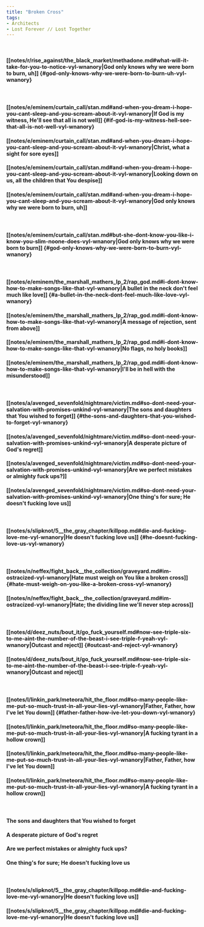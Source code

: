 ```yaml
---
title: "Broken Cross"
tags:
- Architects
- Lost Forever ∕∕ Lost Together
---
```

&nbsp;
#### [[notes/r/rise_against/the_black_market/methadone.md#what-will-it-take-for-you-to-notice-vyl-wnanory|God only knows why we were born to burn, uh]] {#god-only-knows-why-we-were-born-to-burn-uh-vyl-wnanory}
&nbsp;
#### [[notes/e/eminem/curtain_call/stan.md#and-when-you-dream-i-hope-you-cant-sleep-and-you-scream-about-it-vyl-wnanory|If God is my witness, He'll see that all is not well]] {#if-god-is-my-witness-hell-see-that-all-is-not-well-vyl-wnanory}
#### [[notes/e/eminem/curtain_call/stan.md#and-when-you-dream-i-hope-you-cant-sleep-and-you-scream-about-it-vyl-wnanory|Christ, what a sight for sore eyes]]
#### [[notes/e/eminem/curtain_call/stan.md#and-when-you-dream-i-hope-you-cant-sleep-and-you-scream-about-it-vyl-wnanory|Looking down on us, all the children that You despise]]
#### [[notes/e/eminem/curtain_call/stan.md#and-when-you-dream-i-hope-you-cant-sleep-and-you-scream-about-it-vyl-wnanory|God only knows why we were born to burn, uh]]
&nbsp;
#### [[notes/e/eminem/curtain_call/stan.md#but-she-dont-know-you-like-i-know-you-slim-noone-does-vyl-wnanory|God only knows why we were born to burn]] {#god-only-knows-why-we-were-born-to-burn-vyl-wnanory}
&nbsp;
#### [[notes/e/eminem/the_marshall_mathers_lp_2/rap_god.md#i-dont-know-how-to-make-songs-like-that-vyl-wnanory|A bullet in the neck don't feel much like love]] {#a-bullet-in-the-neck-dont-feel-much-like-love-vyl-wnanory}
#### [[notes/e/eminem/the_marshall_mathers_lp_2/rap_god.md#i-dont-know-how-to-make-songs-like-that-vyl-wnanory|A message of rejection, sent from above]]
#### [[notes/e/eminem/the_marshall_mathers_lp_2/rap_god.md#i-dont-know-how-to-make-songs-like-that-vyl-wnanory|No flags, no holy books]]
#### [[notes/e/eminem/the_marshall_mathers_lp_2/rap_god.md#i-dont-know-how-to-make-songs-like-that-vyl-wnanory|I'll be in hell with the misunderstood]]
&nbsp;
#### [[notes/a/avenged_sevenfold/nightmare/victim.md#so-dont-need-your-salvation-with-promises-unkind-vyl-wnanory|The sons and daughters that You wished to forget]] {#the-sons-and-daughters-that-you-wished-to-forget-vyl-wnanory}
#### [[notes/a/avenged_sevenfold/nightmare/victim.md#so-dont-need-your-salvation-with-promises-unkind-vyl-wnanory|A desperate picture of God's regret]]
#### [[notes/a/avenged_sevenfold/nightmare/victim.md#so-dont-need-your-salvation-with-promises-unkind-vyl-wnanory|Are we perfect mistakes or almighty fuck ups?]]
#### [[notes/a/avenged_sevenfold/nightmare/victim.md#so-dont-need-your-salvation-with-promises-unkind-vyl-wnanory|One thing's for sure; He doesn't fucking love us]]
&nbsp;
#### [[notes/s/slipknot/5__the_gray_chapter/killpop.md#die-and-fucking-love-me-vyl-wnanory|He doesn't fucking love us]] {#he-doesnt-fucking-love-us-vyl-wnanory}
&nbsp;
#### [[notes/n/neffex/fight_back__the_collection/graveyard.md#im-ostracized-vyl-wnanory|Hate must weigh on You like a broken cross]] {#hate-must-weigh-on-you-like-a-broken-cross-vyl-wnanory}
#### [[notes/n/neffex/fight_back__the_collection/graveyard.md#im-ostracized-vyl-wnanory|Hate; the dividing line we'll never step across]]
&nbsp;
#### [[notes/d/deez_nuts/bout_it/go_fuck_yourself.md#now-see-triple-six-to-me-aint-the-number-of-the-beast-i-see-triple-f-yeah-vyl-wnanory|Outcast and reject]] {#outcast-and-reject-vyl-wnanory}
#### [[notes/d/deez_nuts/bout_it/go_fuck_yourself.md#now-see-triple-six-to-me-aint-the-number-of-the-beast-i-see-triple-f-yeah-vyl-wnanory|Outcast and reject]]
&nbsp;
#### [[notes/l/linkin_park/meteora/hit_the_floor.md#so-many-people-like-me-put-so-much-trust-in-all-your-lies-vyl-wnanory|Father, Father, how I've let You down]] {#father-father-how-ive-let-you-down-vyl-wnanory}
#### [[notes/l/linkin_park/meteora/hit_the_floor.md#so-many-people-like-me-put-so-much-trust-in-all-your-lies-vyl-wnanory|A fucking tyrant in a hollow crown]]
#### [[notes/l/linkin_park/meteora/hit_the_floor.md#so-many-people-like-me-put-so-much-trust-in-all-your-lies-vyl-wnanory|Father, Father, how I've let You down]]
#### [[notes/l/linkin_park/meteora/hit_the_floor.md#so-many-people-like-me-put-so-much-trust-in-all-your-lies-vyl-wnanory|A fucking tyrant in a hollow crown]]
&nbsp;
#### The sons and daughters that You wished to forget
#### A desperate picture of God's regret
#### Are we perfect mistakes or almighty fuck ups?
#### One thing's for sure; He doesn't fucking love us
&nbsp;
#### [[notes/s/slipknot/5__the_gray_chapter/killpop.md#die-and-fucking-love-me-vyl-wnanory|He doesn't fucking love us]]
#### [[notes/s/slipknot/5__the_gray_chapter/killpop.md#die-and-fucking-love-me-vyl-wnanory|He doesn't fucking love us]]
